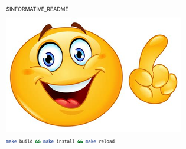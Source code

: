 $INFORMATIVE_README

![logo.jpg](uploads/logo.jpg)

```sh
make build && make install && make reload
```
